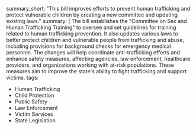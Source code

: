 summary_short: "This bill improves efforts to prevent human trafficking and protect vulnerable children by creating a new committee and updating existing laws."
summary: |
  The bill establishes the "Committee on Sex and Human Trafficking Training" to oversee and set guidelines for training related to human trafficking prevention. It also updates various laws to better protect children and vulnerable people from trafficking and abuse, including provisions for background checks for emergency medical personnel. The changes will help coordinate anti-trafficking efforts and enhance safety measures, affecting agencies, law enforcement, healthcare providers, and organizations working with at-risk populations. These measures aim to improve the state's ability to fight trafficking and support victims.
tags:
  - Human Trafficking
  - Child Protection
  - Public Safety
  - Law Enforcement
  - Victim Services
  - State Legislation
